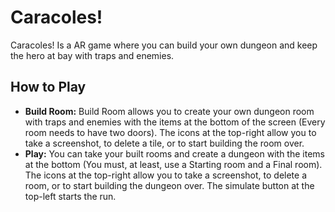 # Caracoles!

Caracoles! Is a AR game where you can build your own dungeon and keep the hero at bay with traps and enemies.

## How to Play

- **Build Room:** Build Room allows you to create your own dungeon room with traps and enemies with the items at the bottom of the screen (Every room needs to have two doors). The icons at the top-right allow you to take a screenshot, to delete a tile, or to start building the room over.
- **Play:** You can take your built rooms and create a dungeon with the items at the bottom (You must, at least, use a Starting room and a Final room). The icons at the top-right allow you to take a screenshot, to delete a room, or to start building the dungeon over. The simulate button at the top-left starts the run.